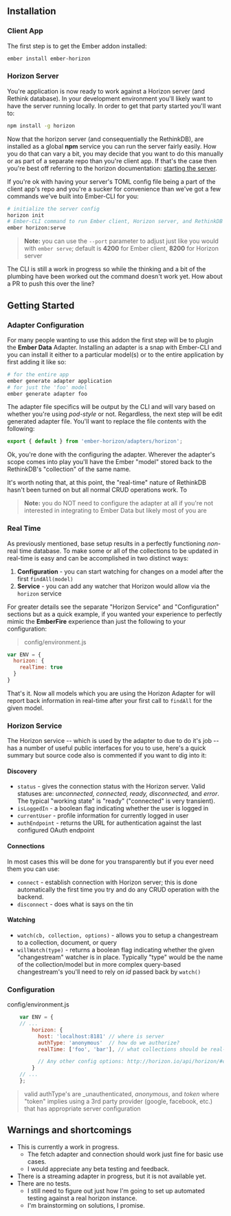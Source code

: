 ## Installation

### Client App

The first step is to get the Ember addon installed:

```sh
ember install ember-horizon
```

### Horizon Server

You're application is now ready to work against a Horizon server (and Rethink database). In your development environment you'll likely want to have the server running locally. In order to get that party started you'll want to:

```sh
npm install -g horizon
```

Now that the horizon server (and consequentially the RethinkDB), are installed as a global **npm** service you can run the server fairly easily. How you do that can vary a bit, you may decide that you want to do this manually or as part of a separate repo than you're client app. If that's the case then you're best off referring to the horizon documentation: [starting the server](http://horizon.io/docs/getting-started/#start-the-server).

If you're ok with having your server's TOML config file being a part of the client app's repo and you're a sucker for convenience than we've got a few commands we've built into Ember-CLI for you:

```sh
# initialize the server config
horizon init
# Ember-CLI command to run Ember client, Horizon server, and RethinkDB and have them all wired up
ember horizon:serve
```

> **Note:** you can use the `--port` parameter to adjust just like you would with `ember serve`; default is **4200** for Ember client, **8200** for Horizon server

The CLI is still a work in progress so while the thinking and a bit of the plumbing have been worked out the command doesn't work yet. How about a PR to push this over the line?

## Getting Started

### Adapter Configuration

For many people wanting to use this addon the first step will be to plugin the **Ember Data** Adapter. Installing an adapter is a snap with Ember-CLI and you can install it either to a particular model(s) or to the entire application by first adding it like so:

```sh
# for the entire app
ember generate adapter application
# for just the 'foo' model
ember generate adapter foo
```

The adapter file specifics will be output by the CLI and will vary based on whether you're using _pod-style_ or not. Regardless, the next step will be edit generated adapter file. You'll want to replace the file contents with the following:

```js
export { default } from 'ember-horizon/adapters/horizon';
```

Ok, you're done with the configuring the adapter. Wherever the adapter's scope comes into play you'll have the Ember "model" stored back to the RethinkDB's "collection" of the same name.

It's worth noting that, at this point, the "real-time" nature of RethinkDB hasn't been turned on but all normal CRUD operations work. To

> **Note:** you do NOT need to configure the adapter at all if you're not interested in integrating to Ember Data but likely most of you are

### Real Time

As previously mentioned, base setup results in a perfectly functioning _non_-real time database. To make some or all of the collections to be updated in real-time is easy and can be accomplished in two distinct ways:

1. **Configuration** - you can start watching for changes on a model after the first `findAll(model)`
2. **Service** - you can add any watcher that Horizon would allow via the `horizon` service

For greater details see the separate "Horizon Service" and "Configuration" sections but as a quick example, if you wanted your experience to perfectly mimic the **EmberFire** experience than just the following to your configuration:

> config/environment.js

```js
var ENV = {
  horizon: {
    realTime: true
  }
}
```

That's it. Now all models which you are using the Horizon Adapter for will report back information in real-time after your first call to `findAll` for the given model.

### Horizon Service

The Horizon service -- which is used by the adapter to due to do it's job -- has a number of useful public interfaces for you to use, here's a quick summary but source code also is commented if you want to dig into it:

#### Discovery

- `status` - gives the connection status with the Horizon server. Valid statuses are: _unconnected, connected, ready, disconnected,_ and  _error_. The typical "working state" is "ready" ("connected" is very transient).
- `isLoggedIn` - a boolean flag indicating whether the user is logged in
- `currentUser` - profile information for currently logged in user
- `authEndpoint` - returns the URL for authentication against the last configured OAuth endpoint


#### Connections

In most cases this will be done for you transparently but if you ever need them you can use:

- `connect` - establish connection with Horizon server; this is done automatically the first time you try and do any CRUD operation with the backend.
- `disconnect` - does what is says on the tin

#### Watching

- `watch(cb, collection, options)` - allows you to setup a changestream to a collection, document, or query
- `willWatch(type)` - returns a boolean flag indicating whether the given "changestream" watcher is in place. Typically "type" would be the name of the collection/model but in more complex query-based changestream's you'll need to rely on _id_ passed back by `watch()`


### Configuration

config/environment.js

```js
    var ENV = {
    // ...
        horizon: {
          host: 'localhost:8181' // where is server
          authType: 'anonymous'  // how do we authorize?
          realTime: ['foo', 'bar'], // what collections should be real-time (boolean or array)

          // Any other config options: http://horizon.io/api/horizon/#constructor
        }
    // ...
    };
```

> valid authType's are _unauthenticated, _anonymous_, and _token_ where "token" implies using a 3rd party provider (google, facebook, etc.) that has appropriate server configuration



## Warnings and shortcomings

- This is currently a work in progress.
    - The fetch adapter and connection should work just fine for basic use cases.
    - I would appreciate any beta testing and feedback.
- There is a streaming adapter in progress, but it is not available yet.
- There are no tests.
    - I still need to figure out just how I'm going to set up automated testing against a real horizon instance.
    - I'm brainstorming on solutions, I promise.
